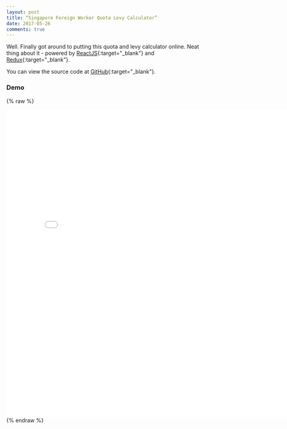 ```yaml
---
layout: post
title: “Singapore Foreign Worker Quota Levy Calculator”
date: 2017-05-26
comments: true
---
```


Well. Finally got around to putting this quota and levy calculator online. 
Neat thing about it - powered by [ReactJS](https://facebook.github.io/react/){:target="_blank"} and [Redux](http://redux.js.org/){:target="_blank"}. 

You can view the source code at [GitHub](https://github.com/james-yong/singapore-foreign-worker-quota-levy){:target="_blank"}.

### Demo
{% raw %}
<iframe frameborder="no" border="0" marginwidth="0" marginheight="0" width="800" height="800" src="/demo/singapore-foreign-worker-quota-levy.html"></iframe>
{% endraw %}
